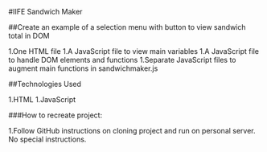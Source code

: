#IIFE Sandwich Maker

##Create an example of a selection menu with button to view sandwich total in DOM

1.One HTML file
1.A JavaScript file to view main variables
1.A JavaScript file to handle DOM elements and functions
1.Separate JavaScript files to augment main functions in sandwichmaker.js

##Technologies Used

1.HTML
1.JavaScript


###How to recreate project:

1.Follow GitHub instructions on cloning project and run on personal server. No special instructions.

<!-- ###MVP Image -->
